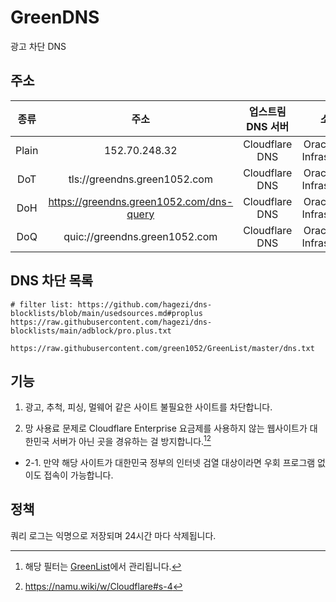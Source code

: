 # GreenDNS
광고 차단 DNS

## 주소

|  종류 |                   주소                   | 업스트림 DNS 서버 |            소재지           |
|:-----:|:----------------------------------------:|:-----------------:|:---------------------------:|
| Plain |               152.70.248.32              |   Cloudflare DNS  | Oracle Cloud Infrastructure |
|  DoT  |       tls://greendns.green1052.com       |   Cloudflare DNS  | Oracle Cloud Infrastructure |
|  DoH  | https://greendns.green1052.com/dns-query |   Cloudflare DNS  | Oracle Cloud Infrastructure |
|  DoQ  |       quic://greendns.green1052.com      |   Cloudflare DNS  | Oracle Cloud Infrastructure |

## DNS 차단 목록

```
# filter list: https://github.com/hagezi/dns-blocklists/blob/main/usedsources.md#proplus
https://raw.githubusercontent.com/hagezi/dns-blocklists/main/adblock/pro.plus.txt

https://raw.githubusercontent.com/green1052/GreenList/master/dns.txt
```

## 기능

1. 광고, 추척, 피싱, 멀웨어 같은 사이트 불필요한 사이트를 차단합니다.

2. 망 사용료 문제로 Cloudflare Enterprise 요금제를 사용하지 않는 웹사이트가 대한민국 서버가 아닌 곳을 경유하는 걸 방지합니다.[^1][^2]
  - 2-1. 만약 해당 사이트가 대한민국 정부의 인터넷 검열 대상이라면 우회 프로그램 없이도 접속이 가능합니다.

## 정책

쿼리 로그는 익명으로 저장되며
24시간 마다 삭제됩니다.

[^1]: 해당 필터는 [GreenList](https://github.com/green1052/GreenList)에서 관리됩니다.
[^2]: https://namu.wiki/w/Cloudflare#s-4
